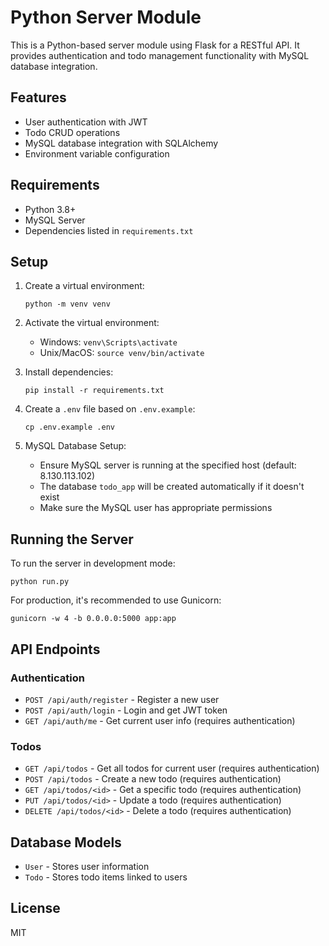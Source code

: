 # Python Server Module

This is a Python-based server module using Flask for a RESTful API. It provides authentication and todo management functionality with MySQL database integration.

## Features

- User authentication with JWT
- Todo CRUD operations
- MySQL database integration with SQLAlchemy
- Environment variable configuration

## Requirements

- Python 3.8+
- MySQL Server
- Dependencies listed in `requirements.txt`

## Setup

1. Create a virtual environment:
   ```
   python -m venv venv
   ```

2. Activate the virtual environment:
   - Windows: `venv\Scripts\activate`
   - Unix/MacOS: `source venv/bin/activate`

3. Install dependencies:
   ```
   pip install -r requirements.txt
   ```

4. Create a `.env` file based on `.env.example`:
   ```
   cp .env.example .env
   ```

5. MySQL Database Setup:
   - Ensure MySQL server is running at the specified host (default: 8.130.113.102)
   - The database `todo_app` will be created automatically if it doesn't exist
   - Make sure the MySQL user has appropriate permissions

## Running the Server

To run the server in development mode:

```
python run.py
```

For production, it's recommended to use Gunicorn:

```
gunicorn -w 4 -b 0.0.0.0:5000 app:app
```

## API Endpoints

### Authentication

- `POST /api/auth/register` - Register a new user
- `POST /api/auth/login` - Login and get JWT token
- `GET /api/auth/me` - Get current user info (requires authentication)

### Todos

- `GET /api/todos` - Get all todos for current user (requires authentication)
- `POST /api/todos` - Create a new todo (requires authentication)
- `GET /api/todos/<id>` - Get a specific todo (requires authentication)
- `PUT /api/todos/<id>` - Update a todo (requires authentication)
- `DELETE /api/todos/<id>` - Delete a todo (requires authentication)

## Database Models

- `User` - Stores user information
- `Todo` - Stores todo items linked to users

## License

MIT 
